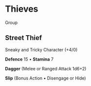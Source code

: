 # Thieves

Group

<section class="summaries">

<section class="summary">

## Street Thief

Sneaky and Tricky Character (+4/0)

**Defence** 15 • **Stamina** 7

**Dagger** (Melee or Ranged Attack 1d6+2)

**Slip** (Bonus Action • Disengage or Hide)

</section>

</section>

